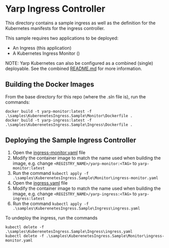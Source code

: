 # Yarp Ingress Controller

This directory contains a sample ingress as well as the definition for the Kubernetes manifests for the ingress controller.

This sample requires two applications to be deployed:
* An Ingress (this application)
* A Kubernetes Ingress Monitor ()

NOTE: Yarp Kubernetes can also be configured as a combined (single) deployable. See the combined [README.md](../Combined/README.md) for more information.

## Building the Docker Images

From the base directory for this repo (where the .sln file is), run the commands:

```
docker build -t yarp-monitor:latest -f .\samples\KuberenetesIngress.Sample\Monitor\Dockerfile .
docker build -t yarp-ingress:latest -f .\samples\KuberenetesIngress.Sample\Ingress\Dockerfile .
```

## Deploying the Sample Ingress Controller

1. Open the [ingress-monitor.yaml](../Monitor/ingress-monitor.yaml) file
1. Modify the container image to match the name used when building the image, e.g. change `<REGISTRY_NAME>/yarp-monitor:<TAG>` to `yarp-monitor:latest`
1. Run the command `kubectl apply -f .\samples\KuberenetesIngress.Sample\Monitor\ingress-monitor.yaml`
1. Open the [ingress.yaml](./ingress.yaml) file
1. Modify the container image to match the name used when building the image, e.g. change `<REGISTRY_NAME>/yarp-ingress:<TAG>` to `yarp-ingress:latest`
1. Run the command `kubectl apply -f .\samples\KuberenetesIngress.Sample\Ingress\ingress.yaml`

To undeploy the ingress, run the commands
```
kubectl delete -f .\samples\KuberenetesIngress.Sample\Ingress\ingress.yaml
kubectl delete -f .\samples\KuberenetesIngress.Sample\Monitor\ingress-monitor.yaml
```
